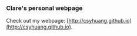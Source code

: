 ### Clare's personal webpage

Check out my webpage: [http://csyhuang.github.io](http://csyhuang.github.io).
